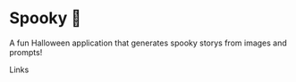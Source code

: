 # Spooky 🎃
A fun Halloween application that generates spooky storys from images and prompts!



Links